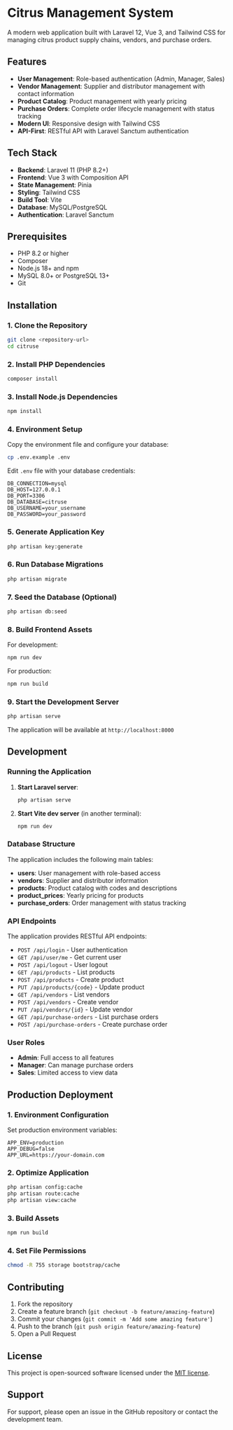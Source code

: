 # Citrus Management System

A modern web application built with Laravel 12, Vue 3, and Tailwind CSS for managing citrus product supply chains, vendors, and purchase orders.

## Features

- **User Management**: Role-based authentication (Admin, Manager, Sales)
- **Vendor Management**: Supplier and distributor management with contact information
- **Product Catalog**: Product management with yearly pricing
- **Purchase Orders**: Complete order lifecycle management with status tracking
- **Modern UI**: Responsive design with Tailwind CSS
- **API-First**: RESTful API with Laravel Sanctum authentication

## Tech Stack

- **Backend**: Laravel 11 (PHP 8.2+)
- **Frontend**: Vue 3 with Composition API
- **State Management**: Pinia
- **Styling**: Tailwind CSS
- **Build Tool**: Vite
- **Database**: MySQL/PostgreSQL
- **Authentication**: Laravel Sanctum

## Prerequisites

- PHP 8.2 or higher
- Composer
- Node.js 18+ and npm
- MySQL 8.0+ or PostgreSQL 13+
- Git

## Installation

### 1. Clone the Repository

```bash
git clone <repository-url>
cd citruse
```

### 2. Install PHP Dependencies

```bash
composer install
```

### 3. Install Node.js Dependencies

```bash
npm install
```

### 4. Environment Setup

Copy the environment file and configure your database:

```bash
cp .env.example .env
```

Edit `.env` file with your database credentials:

```env
DB_CONNECTION=mysql
DB_HOST=127.0.0.1
DB_PORT=3306
DB_DATABASE=citruse
DB_USERNAME=your_username
DB_PASSWORD=your_password
```

### 5. Generate Application Key

```bash
php artisan key:generate
```

### 6. Run Database Migrations

```bash
php artisan migrate
```

### 7. Seed the Database (Optional)

```bash
php artisan db:seed
```

### 8. Build Frontend Assets

For development:
```bash
npm run dev
```

For production:
```bash
npm run build
```

### 9. Start the Development Server

```bash
php artisan serve
```

The application will be available at `http://localhost:8000`

## Development

### Running the Application

1. **Start Laravel server**:
   ```bash
   php artisan serve
   ```

2. **Start Vite dev server** (in another terminal):
   ```bash
   npm run dev
   ```

### Database Structure

The application includes the following main tables:

- **users**: User management with role-based access
- **vendors**: Supplier and distributor information
- **products**: Product catalog with codes and descriptions
- **product_prices**: Yearly pricing for products
- **purchase_orders**: Order management with status tracking

### API Endpoints

The application provides RESTful API endpoints:

- `POST /api/login` - User authentication
- `GET /api/user/me` - Get current user
- `POST /api/logout` - User logout
- `GET /api/products` - List products
- `POST /api/products` - Create product
- `PUT /api/products/{code}` - Update product
- `GET /api/vendors` - List vendors
- `POST /api/vendors` - Create vendor
- `PUT /api/vendors/{id}` - Update vendor
- `GET /api/purchase-orders` - List purchase orders
- `POST /api/purchase-orders` - Create purchase order

### User Roles

- **Admin**: Full access to all features
- **Manager**: Can manage purchase orders
- **Sales**: Limited access to view data

## Production Deployment

### 1. Environment Configuration

Set production environment variables:

```env
APP_ENV=production
APP_DEBUG=false
APP_URL=https://your-domain.com
```

### 2. Optimize Application

```bash
php artisan config:cache
php artisan route:cache
php artisan view:cache
```

### 3. Build Assets

```bash
npm run build
```

### 4. Set File Permissions

```bash
chmod -R 755 storage bootstrap/cache
```

## Contributing

1. Fork the repository
2. Create a feature branch (`git checkout -b feature/amazing-feature`)
3. Commit your changes (`git commit -m 'Add some amazing feature'`)
4. Push to the branch (`git push origin feature/amazing-feature`)
5. Open a Pull Request

## License

This project is open-sourced software licensed under the [MIT license](https://opensource.org/licenses/MIT).

## Support

For support, please open an issue in the GitHub repository or contact the development team.
